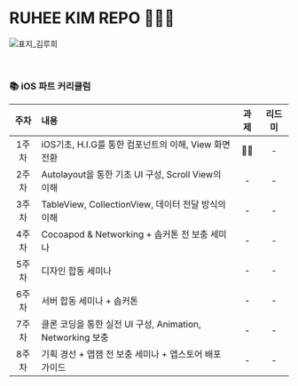 # RUHEE KIM REPO 🚀🚀🚀

![표지_김루희](https://user-images.githubusercontent.com/60260284/113490309-2cdcae80-9504-11eb-8ebb-a158e2324b72.png)

<br>

### 📚 iOS 파트 커리큘럼

| 주차 | 내용 | 과제 | 리드미 |
| :------: | :-------------- |  :---: |:-:|
| 1주차 | iOS기초, H.I.G를 통한 컴포넌트의 이해, View 화면 전환 | 🙆‍♀️ | - |
| 2주차 | Autolayout을 통한 기초 UI 구성, Scroll View의 이해 | - | - |
| 3주차 | TableView, CollectionView, 데이터 전달 방식의 이해 | - | - |
| 4주차 | Cocoapod & Networking + 솝커톤 전 보충 세미나 | - | - |
| 5주차 | 디자인 합동 세미나 | - | - |
| 6주차 | 서버 합동 세미나 + 솝커톤 | - | - |
| 7주차 | 클론 코딩을 통한 실전 UI 구성, Animation, Networking 보충 | - | - |
| 8주차 | 기획 경선 + 앱잼 전 보충 세미나 + 앱스토어 배포 가이드 | - | - |
